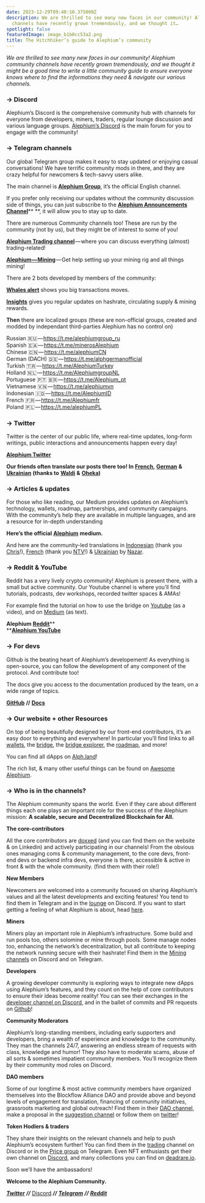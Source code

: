 ```yaml
---
date: 2023-12-29T09:40:10.375000Z
description: We are thrilled to see many new faces in our community! Alephium community
  channels have recently grown tremendously, and we thought it…
spotlight: false
featuredImage: image_b1b0cc53a2.png
title: The Hitchhiker’s guide to Alephium’s community
---
```


_We are thrilled to see many new faces in our community! Alephium community channels have recently grown tremendously, and we thought it might be a good time to write a little community guide to ensure everyone knows where to find the informations they need & navigate our various channels._

### → Discord

Alephium’s Discord is the comprehensive community hub with channels for everyone from developers, miners, traders, regular lounge discussion and various language groups. [Alephium’s Discord](/discord) is the main forum for you to engage with the community!

### → Telegram channels

Our global Telegram group makes it easy to stay updated or enjoying casual conversations! We have terrific community mods in there, and they are crazy helpful for newcomers & tech-savvy users alike.

The main channel is <a href="https://t.me/alephiumgroup" ><strong>Alephium Group</strong></a>, it’s the official English channel.

If you prefer only receiving our updates without the community discussion side of things, you can just subscribe to the <a href="https://t.me/Alephium_Announcement" ><strong>Alephium Announcements Channel</strong></a>\*\* \*\*, it will allow you to stay up to date.

There are numerous Community channels too! These are run by the community (not by us), but they might be of interest to some of you!

<a href="https://t.me/alephium_trading" ><strong>Alephium Trading channel</strong></a> — where you can discuss everything (almost) trading-related!

<a href="https://t.me/alephium_mining" ><strong>Alephium — Mining</strong></a> — Get help setting up your mining rig and all things mining!

There are 2 bots developed by members of the community:

<a href="https://t.me/alphwhalesalert" ><strong>Whales alert</strong></a> shows you big transactions moves.

<a href="https://t.me/alephiumin" ><strong>Insights</strong></a> gives you regular updates on hashrate, circulating supply & mining rewards.

**Then** there are localized groups (these are non-official groups, created and modded by independant third-parties Alephium has no control on)

Russian 🇷🇺 — <a href="https://t.me/alephiumgroup_ru"  rel="noopener noreferrer noopener noopener noopener noopener">https://t.me/alephiumgroup_ru</a>  
Spanish 🇪🇦 — <a href="https://t.me/minerosAlephium"  rel="noopener noreferrer noopener noopener noopener noopener">https://t.me/minerosAlephium</a>  
Chinese 🇨🇳 — <a href="https://t.me/alephiumCN"  rel="noopener noreferrer noopener noopener noopener noopener">https://t.me/alephiumCN</a>  
German (DACH) 🇩🇪 — <a href="https://t.me/alphgermanofficial"  rel="noopener noreferrer noopener noopener noopener noopener">https://t.me/alphgermanofficial</a>  
Turkish 🇹🇷 — <a href="https://t.me/AlephiumTurkey" >https://t.me/AlephiumTurkey</a>  
Holland 🇳🇱 — <a href="https://t.me/AlephiumgroupNL"  rel="noopener noreferrer noopener noopener noopener noopener">https://t.me/AlephiumgroupNL</a>  
Portuguese 🇵🇹 🇧🇷 — <a href="https://t.me/Alephium_pt"  rel="noopener noreferrer noopener noopener noopener noopener">https://t.me/Alephium_pt</a>  
Vietnamese 🇻🇳 — <a href="https://t.me/alephiumvn"  rel="noopener noreferrer noopener noopener noopener noopener">https://t.me/alephiumvn</a>  
Indonesian 🇮🇩 — <a href="https://t.me/AlephiumID"  rel="noopener noreferrer noopener noopener noopener noopener">https://t.me/AlephiumID</a>  
French 🇫🇷 — <a href="https://t.me/Alephiumfr"  rel="nofollow noopener noopener noopener">https://t.me/Alephiumfr</a>  
Poland 🇵🇱 — <a href="https://t.me/alephiumPL"  rel="nofollow noopener">https://t.me/alephiumPL</a>

### → Twitter

Twitter is the center of our public life, where real-time updates, long-form writings, public interactions and announcements happen every day!

<a href="https://twitter.com/nymproject" ><strong>Alephium Twitter</strong></a>

**Our friends often translate our posts there too! In** <a href="https://twitter.com/Alephiumfr" ><strong>French</strong></a>**,** <a href="https://twitter.com/Alephiumde" ><strong>German</strong></a> **&** <a href="https://twitter.com/Alephiumua" ><strong>Ukrainian</strong></a> **(thanks to** <a href="https://medium.com/@alephium/community-highlight-6-waldi-zkit-beats-37af1f6df3b8?source=your_stories_page-------------------------------------" ><strong>Waldi</strong></a> **&** <a href="https://medium.com/@alephium/community-highlight-7-oheka-13d8b4ae025e?source=your_stories_page-------------------------------------" ><strong>Oheka</strong></a>**)**

### → Articles & updates

For those who like reading, our Medium provides updates on Alephium’s technology, wallets, roadmap, partnerships, and community campaigns. With the community’s help they are available in multiple languages, and are a resource for in-depth understanding

**Here’s the official** <a href="https://medium.com/@alephium" ><strong>Alephium</strong></a> **medium.**

And here are the community-led translations in <a href="https://medium.com/@Alph-Indonesia" >Indonesian</a> (thank you <a href="https://medium.com/@alephium/community-highlight-15-yulius-aka-chris45-036ae41a8037" >Chris</a>!), <a href="https://medium.com/alephiumfr" >French</a> (thank you <a href="https://medium.com/@alephium/builders-highlight-4-no-trust-verify-9ea495ca826f" >NTV</a>!) & <a href="https://discord.com/channels/747741246667227157/747998352842686545/1190685377321771078" >Ukrainian</a> by <a href="https://twitter.com/ustyianskyi" >Nazar</a>.

### → Reddit & YouTube

Reddit has a very lively crypto community! Alephium is present there, with a small but active community. Our Youtube channel is where you’ll find tutorials, podcasts, dev workshops, recorded twitter spaces & AMAs!

For example find the tutorial on how to use the bridge on <a href="https://www.youtube.com/watch?v=xoYVzbwBAjg" >Youtube</a> (as a video), and on <a href="https://medium.com/@alephium/alephiumalephium-bridge-the-tutorial-28e7b92b339a?source=user_profile---------7----------------------------" >Medium</a> (as text).

**Alephium** <a href="https://www.reddit.com/r/Alephium/" ><strong>Reddit</strong></a>\*\*  
\*\*<a href="https://www.youtube.com/@alephium" ><strong>Alephium YouTube</strong></a>

### → For devs

Github is the beating heart of Alephium’s developement! As everything is open-source, you can follow the development of any component of the protocol. And contribute too!

The docs give you access to the documentation produced by the team, on a wide range of topics.

<a href="https://github.com/alephium" ><strong>GitHub</strong></a> **//** <a href="https://docs.alephium.org" ><strong>Docs</strong></a>

### → Our website + other Resources

On top of being beautifully designed by our front-end contributors, it’s an easy door to everything and everywhere! In particular you’ll find links to all [wallets](/wallets), the <a href="https://bridge.alephium.org/" >bridge</a>, the <a href="https://explorer.bridge.alephium.org/" >bridge explorer</a>, the [roadmap](/roadmap), and more!

You can find all dApps on <a href="http://Alph.land" >Alph.land</a>!

The rich list, & many other useful things can be found on <a href="https://github.com/alephium/awesome-alephium" >Awesome Alephium</a>.

### → Who is in the channels?

The Alephium community spans the world. Even if they care about different things each one plays an important role for the success of the Alephium mission: **A scalable, secure and Decentralized Blockchain for All.**

**The core-contributors**

All the core contributors are <a href="https://medium.com/@alephium/alephium-contributors-f35eeaeaf0a0" >doxxed</a> (and you can find them on the website & on Linkedin) and actively participating in our channels! From the obvious ones managing coms & community management, to the core devs, front-end devs or backend infra devs, everyone is there, accessible & active in front & with the whole community. (find them with their role!)

**New Members**

Newcomers are welcomed into a community focused on sharing Alephium’s values and all the latest developments and exciting features! You tend to find them in Telegram and in the <a href="https://discord.com/channels/747741246667227157/747998352842686545" >lounge</a> on Discord. If you want to start getting a feeling of what Alephium is about, head <a href="https://x.com/alephium/status/1726249933374959943?s=20" >here</a>.

**Miners**

Miners play an important role in Alephium’s infrastructure. Some build and run pools too, others solomine or mine through pools. Some manage nodes too, enhancing the network’s decentralization, but all contribute to keeping the network running secure with their hashrate! Find them in the <a href="https://discord.com/channels/747741246667227157/887695304453939210" >Mining channels</a> on Discord and on Telegram.

**Developers**

A growing developer community is exploring ways to integrate new dApps using Alephium’s features, and they count on the help of core contributors to ensure their ideas become reality! You can see their exchanges in the <a href="https://discord.com/channels/747741246667227157/948144672402972682" >developer channel on Discord</a>, and in the ballet of commits and PR requests on <a href="https://github.com/orgs/alephium/repositories" >Github</a>!

**Community Moderators**

Alephium’s long-standing members, including early supporters and developers, bring a wealth of experience and knowledge to the community. They man the channels 24/7, answering an endless stream of requests with class, knowledge and humor! They also have to moderate scams, abuse of all sorts & sometimes impatient community members. You’ll recognize them by their community mod roles on Discord.

**DAO members**

Some of our longtime & most active community members have organized themselves into the Blockflow Alliance DAO and provide above and beyond levels of engagement for translation, financing of community initiatives, grassroots marketing and global outreach! Find them in their <a href="https://discord.com/channels/747741246667227157/1156214551939919962" >DAO channel</a>, make a proposal in the <a href="https://discord.com/channels/747741246667227157/1156240220530938017" >suggestion channel</a> or follow them on <a href="https://twitter.com/Blockflow_DAO" >twitter</a>!

**Token Hodlers & traders**

They share their insights on the relevant channels and help to push Alephium’s ecosystem further! You can find them in the <a href="https://discord.com/channels/747741246667227157/928953661818826752" >trading</a> channel on Discord or in the <a href="https://t.me/alephium_trading" >Price group</a> on Telegram. Even NFT enthusiasts get their own channel on <a href="https://discord.com/channels/747741246667227157/1169958660320022569" >Discord</a>, and many collections you can find on <a href="http://deadrare.io" >deadrare.io</a>.

Soon we’ll have the ambassadors!

**Welcome to the Alephium Community.**

<a href="https://twitter.com/alephium" ><strong><em>Twitter</em></strong></a> **_//_** [Discord](/discord) **_//_** <a href="https://t.me/alephiumgroup" ><strong><em>Telegram</em></strong></a> **_//_** <a href="https://www.reddit.com/r/Alephium/" ><strong><em>Reddit</em></strong></a>
